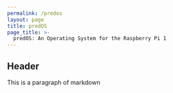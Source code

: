 ```yaml
---
permalink: /predos
layout: page
title: predOS
page_title: >-
  predOS: An Operating System for the Raspberry Pi 1
---
```


## Header
This is a paragraph of markdown
